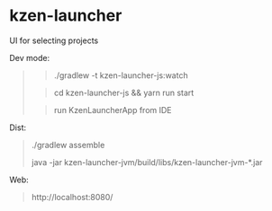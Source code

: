 # kzen-launcher
UI for selecting projects

Dev mode:
> > ./gradlew -t kzen-launcher-js:watch
>
> > cd kzen-launcher-js && yarn run start 
>
> > run KzenLauncherApp from IDE

Dist:
> ./gradlew assemble
>
> java -jar kzen-launcher-jvm/build/libs/kzen-launcher-jvm-*.jar

Web:
> http://localhost:8080/